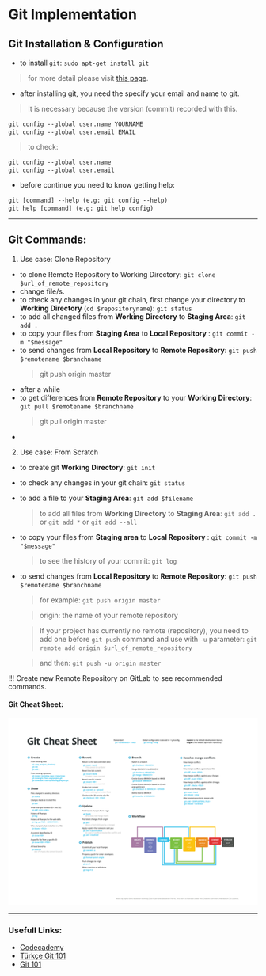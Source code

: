 # Git Implementation

## Git Installation & Configuration

* to install `git`: `sudo apt-get install git`
> for more detail please visit [this page](https://git-scm.com/book/en/v2/Getting-Started-Installing-Git).

* after installing git, you need the specify your email and name to git.

> It is necessary because the version (commit) recorded with this.
```
git config --global user.name YOURNAME
git config --global user.email EMAIL
```

> to check:

```
git config --global user.name
git config --global user.email
```

* before continue you need to know getting help:
```
git [command] --help (e.g: git config --help)
git help [command] (e.g: git help config)
```

---

## Git Commands:

1. Use case: Clone Repository
* to clone Remote Repository to Working Directory: `git clone $url_of_remote_repository `
* change file/s.
* to check any changes in your git chain, first change your directory to **Working Directory** (`cd $repositoryname`): `git status`
* to add all changed files from **Working Directory** to **Staging Area**: `git add .`
* to copy your files from **Staging Area** to **Local Repository** : `git commit -m "$message"`
* to send changes from **Local Repository** to **Remote Repository**: `git push $remotename $branchname`
    > git push origin master
* after a while
* to get differences from **Remote Repository** to your **Working Directory**: `git pull $remotename $branchname`
    > git pull origin master
* 


2. Use case: From Scratch
* to create git **Working Directory**: `git init`
* to check any changes in your git chain: `git status`
* to add a file to your **Staging Area**: `git add $filename`
    > to add all files from **Working Directory** to **Staging Area**: `git add .` or `git add *` or `git add --all`

* to copy your files from **Staging area** to **Local Repository** : `git commit -m "$message"`
    > to see the history of your commit: `git log`

* to send changes from **Local Repository** to **Remote Repository**: `git push $remotename $branchname`
    > for example: `git push origin master`

    > origin: the name of your remote repository

    > If your project has currently no remote (repository), you need to add one before `git push` command and use with `-u` parameter: `git remote add origin $url_of_remote_repository`

    > and then: `git push -u origin master`

!!! Create new Remote Repository on GitLab to see recommended commands.

#### Git Cheat Sheet:
![Git Cheat Sheet](images/Git%20Cheat%20Sheet.png)

---

### Usefull Links:

* [Codecademy](https://www.codecademy.com/learn/learn-git)
* [Türkçe Git 101](https://www.gitbook.com/book/aliozgur/git101/details)
* [Git 101](https://www.slideshare.net/phpguru/git-101-31908275)